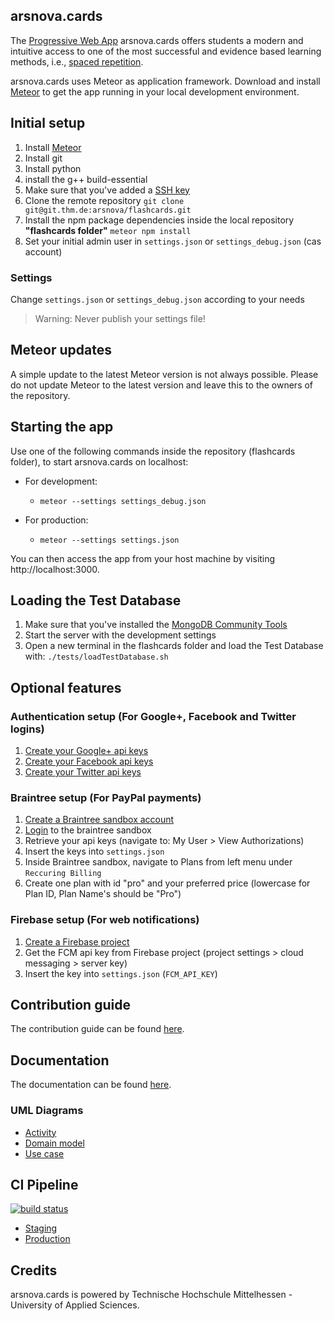 arsnova.cards
---
The [Progressive Web App](https://en.wikipedia.org/wiki/Progressive_web_app) arsnova.cards offers students a modern and intuitive access to one of the most successful and evidence based learning methods, i.e., [spaced repetition](https://en.wikipedia.org/wiki/Spaced_repetition).

arsnova.cards uses Meteor as application framework. Download and install [Meteor](https://www.meteor.com/) to get the app running in your local development environment.


## Initial setup
1. Install [Meteor](https://www.meteor.com/)
2. Install git
3. Install python
4. install the g++ build-essential
2. Make sure that you've added a [SSH key](https://git.thm.de/profile/keys)
3. Clone the remote repository `git clone git@git.thm.de:arsnova/flashcards.git`
4. Install the npm package dependencies inside the local repository **"flashcards folder"** `meteor npm install`
5. Set your initial admin user in `settings.json` or `settings_debug.json` (cas account)

### Settings
Change `settings.json` or `settings_debug.json` according to your needs

> Warning: Never publish your settings file!

## Meteor updates
A simple update to the latest Meteor version is not always possible. Please do not update Meteor to the latest version and leave this to the owners of the repository.

## Starting the app
Use one of the following commands inside the repository (flashcards folder), to start arsnova.cards on localhost:

- For development:
  - `meteor --settings settings_debug.json`

- For production:
  - `meteor --settings settings.json`

You can then access the app from your host machine by visiting http://localhost:3000.

## Loading the Test Database
1. Make sure that you've installed the [MongoDB Community Tools](https://docs.mongodb.com/manual/administration/install-community/)
2. Start the server with the development settings
2. Open a new terminal in the flashcards folder and load the Test Database with: `./tests/loadTestDatabase.sh`

## Optional features

### Authentication setup (For Google+, Facebook and Twitter logins)
1. [Create your Google+ api keys](https://console.developers.google.com/)
2. [Create your Facebook api keys](https://developers.facebook.com/)
3. [Create your Twitter api keys](https://apps.twitter.com/)


### Braintree setup (For PayPal payments)
1. [Create a Braintree sandbox account](https://www.braintreepayments.com/get-started)
2. [Login](https://sandbox.braintreegateway.com/login) to the braintree sandbox
3. Retrieve your api keys (navigate to: My User > View Authorizations)
4. Insert the keys into `settings.json`
5. Inside Braintree sandbox, navigate to Plans from left menu under `Reccuring Billing`
6. Create one plan with id "pro" and your preferred price (lowercase for Plan ID, Plan Name's should be "Pro")


### Firebase setup (For web notifications)
1. [Create a Firebase project](https://console.firebase.google.com/)
2. Get the FCM api key from Firebase project (project settings > cloud messaging > server key)
3. Insert the key into `settings.json` (`FCM_API_KEY`)

## Contribution guide
The contribution guide can be found [here](https://git.thm.de/arsnova/flashcards/blob/staging/CONTRIBUTING.md).

## Documentation
The documentation can be found [here](https://cards-staging.mni.thm.de/jsdoc/).

### UML Diagrams
- [Activity](https://git.thm.de/arsnova/flashcards/wikis/uml---activity-diagram)
- [Domain model](https://git.thm.de/arsnova/flashcards/wikis/uml---domain-model-diagram)
- [Use case](https://git.thm.de/arsnova/flashcards/wikis/uml---use-case-diagram)

## CI Pipeline
[![build status](https://git.thm.de/arsnova/flashcards/badges/staging/build.svg)](https://git.thm.de/arsnova/flashcards/commits/staging)


- [Staging](http://cards-staging.mni.thm.de)
- [Production](https://arsnova.cards)

## Credits
arsnova.cards is powered by Technische Hochschule Mittelhessen - University of Applied Sciences.

